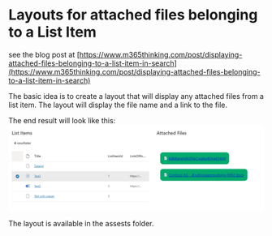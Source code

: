 
# Layouts for attached files belonging to a List Item #

see the blog post at [https://www.m365thinking.com/post/displaying-attached-files-belonging-to-a-list-item-in-search](https://www.m365thinking.com/post/displaying-attached-files-belonging-to-a-list-item-in-search)

The basic idea is to create a layout that will display any attached files from a list item. The layout will display the file name and a link to the file.

The end result will look like this:
![End result](/Results/Handlebars/Attached%20file%20from%20a%20List%20Item/assets/attachedFilesLayout.png)


The layout is available in the assests folder.